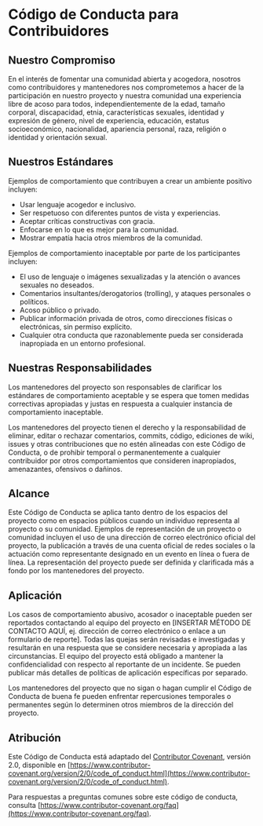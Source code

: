 # Código de Conducta para Contribuidores

## Nuestro Compromiso

En el interés de fomentar una comunidad abierta y acogedora, nosotros como contribuidores y mantenedores nos comprometemos a hacer de la participación en nuestro proyecto y nuestra comunidad una experiencia libre de acoso para todos, independientemente de la edad, tamaño corporal, discapacidad, etnia, características sexuales, identidad y expresión de género, nivel de experiencia, educación, estatus socioeconómico, nacionalidad, apariencia personal, raza, religión o identidad y orientación sexual.

## Nuestros Estándares

Ejemplos de comportamiento que contribuyen a crear un ambiente positivo incluyen:

*   Usar lenguaje acogedor e inclusivo.
*   Ser respetuoso con diferentes puntos de vista y experiencias.
*   Aceptar críticas constructivas con gracia.
*   Enfocarse en lo que es mejor para la comunidad.
*   Mostrar empatía hacia otros miembros de la comunidad.

Ejemplos de comportamiento inaceptable por parte de los participantes incluyen:

*   El uso de lenguaje o imágenes sexualizadas y la atención o avances sexuales no deseados.
*   Comentarios insultantes/derogatorios (trolling), y ataques personales o políticos.
*   Acoso público o privado.
*   Publicar información privada de otros, como direcciones físicas o electrónicas, sin permiso explícito.
*   Cualquier otra conducta que razonablemente pueda ser considerada inapropiada en un entorno profesional.

## Nuestras Responsabilidades

Los mantenedores del proyecto son responsables de clarificar los estándares de comportamiento aceptable y se espera que tomen medidas correctivas apropiadas y justas en respuesta a cualquier instancia de comportamiento inaceptable.

Los mantenedores del proyecto tienen el derecho y la responsabilidad de eliminar, editar o rechazar comentarios, commits, código, ediciones de wiki, issues y otras contribuciones que no estén alineadas con este Código de Conducta, o de prohibir temporal o permanentemente a cualquier contribuidor por otros comportamientos que consideren inapropiados, amenazantes, ofensivos o dañinos.

## Alcance

Este Código de Conducta se aplica tanto dentro de los espacios del proyecto como en espacios públicos cuando un individuo representa al proyecto o su comunidad. Ejemplos de representación de un proyecto o comunidad incluyen el uso de una dirección de correo electrónico oficial del proyecto, la publicación a través de una cuenta oficial de redes sociales o la actuación como representante designado en un evento en línea o fuera de línea. La representación del proyecto puede ser definida y clarificada más a fondo por los mantenedores del proyecto.

## Aplicación

Los casos de comportamiento abusivo, acosador o inaceptable pueden ser reportados contactando al equipo del proyecto en [INSERTAR MÉTODO DE CONTACTO AQUÍ, ej. dirección de correo electrónico o enlace a un formulario de reporte]. Todas las quejas serán revisadas e investigadas y resultarán en una respuesta que se considere necesaria y apropiada a las circunstancias. El equipo del proyecto está obligado a mantener la confidencialidad con respecto al reportante de un incidente. Se pueden publicar más detalles de políticas de aplicación específicas por separado.

Los mantenedores del proyecto que no sigan o hagan cumplir el Código de Conducta de buena fe pueden enfrentar repercusiones temporales o permanentes según lo determinen otros miembros de la dirección del proyecto.

## Atribución

Este Código de Conducta está adaptado del [Contributor Covenant](https://www.contributor-covenant.org), versión 2.0, disponible en [https://www.contributor-covenant.org/version/2/0/code_of_conduct.html](https://www.contributor-covenant.org/version/2/0/code_of_conduct.html).

Para respuestas a preguntas comunes sobre este código de conducta, consulta [https://www.contributor-covenant.org/faq](https://www.contributor-covenant.org/faq).
